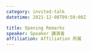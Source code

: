 ```yaml
---
category: invited-talk
datetime: 2021-12-08T09:50:00Z

title: Opening Remarks
speaker: Speaker 講演者
affiliation: Affiliation 所属
---
```

